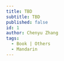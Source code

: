 ```yaml
---
title: TBD
subtitle: TBD
published: false
id: 1
author: Chenyu Zhang
tags:
  - Book | Others
  - Mandarin
---
```

